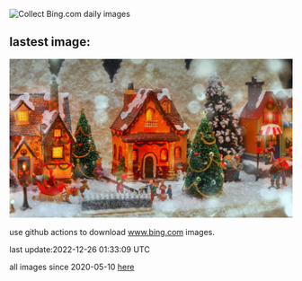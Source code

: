 ![Collect Bing.com daily images](https://github.com/counter2015/bing-daily-images/workflows/Collect%20Bing.com%20daily%20images/badge.svg)
## lastest image:
![](images/ChristmasSouvenir.jpg)

use github actions to download www.bing.com images.

last update:2022-12-26 01:33:09 UTC

all images since 2020-05-10 [here](https://github.com/counter2015/bing-daily-images/tree/master/images) 
